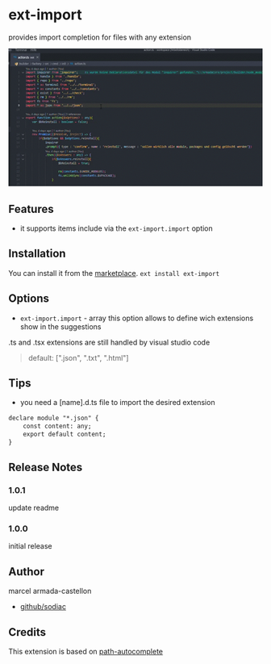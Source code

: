 # ext-import

provides import completion for files with any extension

<img src="https://raw.githubusercontent.com/sodiac/ext-import/master/demo/ext-import.gif" alt="demo gif" />

## Features

- it supports items include via the `ext-import.import` option

## Installation

You can install it from the [marketplace](https://marketplace.visualstudio.com/items?itemName=sodiac.ext-import).
`ext install ext-import`

## Options

- `ext-import.import` - array this option allows to define wich extensions show in the suggestions

.ts and .tsx extensions are still handled by visual studio code

> default: [".json", ".txt", ".html"]

## Tips

- you need a [name].d.ts file to import the desired extension

```
declare module "*.json" {
    const content: any;
    export default content;
}
````

## Release Notes

### 1.0.1

update readme

### 1.0.0

initial release

## Author
marcel armada-castellon

+ [github/sodiac](https://github.com/sodiac)

## Credits
This extension is based on [path-autocomplete](https://github.com/ionutvmi/path-autocomplete)
